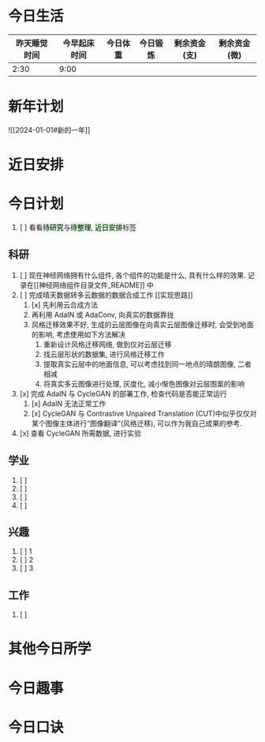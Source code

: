 # 今日生活

| 昨天睡觉时间 | 今早起床时间 | 今日体重 | 今日锻炼 | 剩余资金(支) | 剩余资金(微) |
| ------ | ------ | ---- | ---- | ------- | ------- |
| 2:30   | 9:00   |      |      |         |         |

# 新年计划

![[2024-01-01#新的一年]]

# 近日安排

# 今日计划

1. [ ] 看看<mark style="background: #BBFABBA6;">待研究</mark>与<mark style="background: #BBFABBA6;">待整理</mark>,  <mark style="background: #BBFABBA6;">近日安排</mark>标签

## 科研

1. [ ] 现在神经网络拥有什么组件, 各个组件的功能是什么, 具有什么样的效果. 记录在[[神经网络组件目录文件_README]] 中
2. [ ] 完成晴天数据转多云数据的数据合成工作 [[实现思路]]
	1. [x] 先利用云合成方法
	2. 再利用 AdaIN 或 AdaConv, 向真实的数据靠拢
	3. 风格迁移效果不好, 生成的云层图像在向真实云层图像迁移时, 会受到地面的影响, 考虑使用如下方法解决
		1. 重新设计风格迁移网络, 做到仅对云层迁移
		2. 找云层形状的数据集, 进行风格迁移工作
		3. 提取真实云层中的地面信息, 可以考虑找到同一地点的晴朗图像, 二者相减
		4. 将真实多云图像进行处理, 灰度化, 减小惭色图像对云层图案的影响
3. [x] 完成 AdaIN 与 CycleGAN 的部署工作, 检查代码是否能正常运行
	1. [x] AdaIN 无法正常工作
	2. [x] CycleGAN 与 Contrastive Unpaired Translation (CUT)中似乎仅仅对某个图像主体进行“图像翻译”(风格迁移), 可以作为我自己成果的参考.
4. [x] 查看 CycleGAN 所需数据, 进行实验

## 学业

1. [ ] 
2. [ ] 
3. [ ] 
4. [ ] 

## 兴趣

1. [ ] 1
2. [ ] 2
3. [ ] 3 

## 工作

1. [ ] 

# 其他今日所学



# 今日趣事



# 今日口诀



